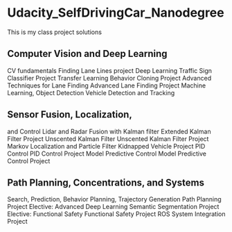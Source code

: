 # Udacity_SelfDrivingCar_Nanodegree

This is my class project solutions

## Computer Vision and Deep Learning
CV fundamentals
Finding Lane Lines project
Deep Learning
Traffic Sign Classifier Project
Transfer Learning
Behavior Cloning Project
Advanced Techniques for Lane Finding
Advanced Lane Finding Project
Machine Learning, Object Detection
Vehicle Detection and Tracking

## Sensor Fusion, Localization,
and Control
Lidar and Radar Fusion with Kalman filter
Extended Kalman Filter Project
Unscented Kalman Filter
Unscented Kalman Filter Project
Markov Localization and Particle Filter
Kidnapped Vehicle Project
PID Control
PID Control Project
Model Predictive Control
Model Predictive Control Project

## Path Planning, Concentrations, and Systems
Search, Prediction, Behavior Planning, Trajectory Generation
Path Planning Project
Elective: Advanced Deep Learning
Semantic Segmentation Project 
Elective: Functional Safety
Functional Safety Project
ROS
System Integration Project 


